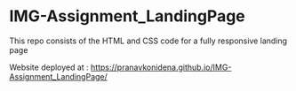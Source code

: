 # IMG-Assignment_LandingPage
This repo consists of the HTML and CSS code for a fully responsive landing page

Website deployed at : https://pranavkonidena.github.io/IMG-Assignment_LandingPage/
